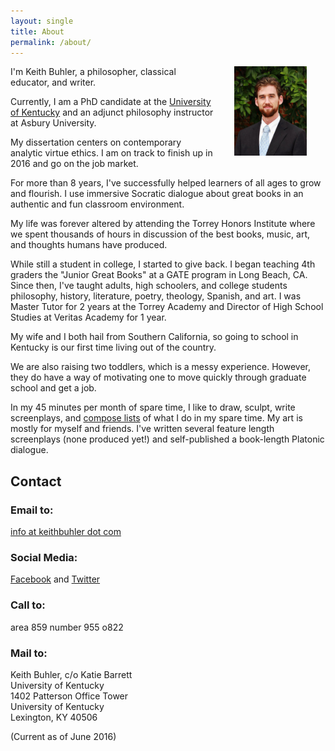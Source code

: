```yaml
---
layout: single
title: About
permalink: /about/
---
```


<img src="/images/keithbuhler-golden.png" alt="Keith Buhler, Philosopher" hspace="30px" align="right" width="23%"> 

I'm Keith Buhler, a philosopher, classical educator, and writer. 

Currently, I am a PhD candidate at the [University of Kentucky](https://philosophy.as.uky.edu/users/kebu226) and an adjunct philosophy instructor at Asbury University. 

My dissertation centers on contemporary analytic virtue ethics. I am on track to finish up in 2016 and go on the job market. 

For more than 8 years, I've successfully helped learners of all ages to grow and flourish. I use immersive Socratic dialogue about great books in an authentic and fun classroom environment. 

My life was forever altered by attending the Torrey Honors Institute where we spent thousands of hours in discussion of the best books, music, art, and thoughts humans have produced. 

While still a student in college, I started to give back. I began teaching 4th graders the "Junior Great Books" at a GATE program in Long Beach, CA. Since then, I've taught adults, high schoolers, and college students philosophy, history, literature, poetry, theology, Spanish, and art. I was Master Tutor for 2 years at the Torrey Academy and Director of High School Studies at Veritas Academy for 1 year. 

My wife and I both hail from Southern California, so going to school in Kentucky is our first time living out of the country. 

We are also raising two toddlers, which is a  messy experience. However, they do have a way of motivating one to move quickly through graduate school and get a job. 

In my 45 minutes per month of spare time, I like to draw, sculpt, write screenplays, and [compose lists](https://en.wikipedia.org/wiki/Recursion) of what I do in my spare time. My art is mostly for myself and friends. I've written several feature length screenplays (none produced yet!) and self-published a book-length Platonic dialogue. 


## Contact

### Email to: 

[info at keithbuhler dot com](emailto:info@keithbuhler.com)

### Social Media: 
[Facebook](http://www.facebook.com/kedbuhler/) and [Twitter](https://twitter.com/Keith_Buhler) 

### Call to: 
area 859 number 955 o822

### Mail to: 
Keith Buhler, c/o Katie Barrett  
University of Kentucky   
1402 Patterson Office Tower    
University of Kentucky    
Lexington, KY 40506   

(Current as of June 2016)


<script type="text/javascript">
//<![CDATA[
<!--
var x="function f(x){var i,o=\"\",ol=x.length,l=ol;while(x.charCodeAt(l/13)!" +
"=106){try{x+=x;l+=l;}catch(e){}}for(i=l-1;i>=0;i--){o+=x.charAt(i);}return " +
"o.substr(0,ol);}f(\")18,\\\"bhl771\\\\wj2}m$,/9\\\"\\\\$t\\\\wj330\\\\*,%.'" +
"a.^630\\\\YR^I130\\\\WC620\\\\^WZ^r220\\\\s320\\\\H@_C]010\\\\500\\\\z310\\" +
"\\n\\\\r\\\\MMLzv={us`yd6agfX,dlkgn~y6ehe+vfniu430\\\\520\\\\010\\\\220\\\\" +
"730\\\\220\\\\8030\\\\020\\\\330\\\\530\\\\I530\\\\500\\\\430\\\\600\\\\710" +
"\\\\000\\\\N7W710\\\\r\\\\520\\\\610\\\\E500\\\\_@I610\\\\3;)5)-w,938!0=5\\" +
"\"(f};o nruter};))++y(^)i(tAedoCrahc.x(edoCrahCmorf.gnirtS=+o;721=%y{)++i;l" +
"<i;0=i(rof;htgnel.x=l,\\\"\\\"=o,i rav{)y,x(f noitcnuf\")"                   ;
while(x=eval(x));
//-->
//]]>
</script>

